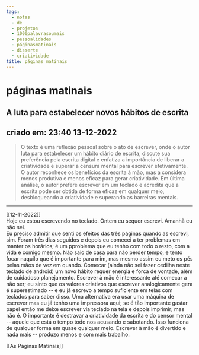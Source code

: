 ```yaml
---
tags:
  - notas
  - de
  - projetos
  - 1000palavrasoumais
  - pessoalidades
  - páginasmatinais
  - disserte
  - criatividade
title: páginas matinais
---
```


# páginas matinais

## A luta para estabelecer novos hábitos de escrita

## criado em: 23:40 13-12-2022

>O texto é uma reflexão pessoal sobre o ato de escrever, onde o autor luta para estabelecer um hábito diário de escrita, discute sua preferência pela escrita digital e enfatiza a importância de liberar a criatividade e superar a censura mental para escrever efetivamente. O autor reconhece os benefícios da escrita à mão, mas a considera menos produtiva e menos eficaz para gerar criatividade. Em última análise, o autor prefere escrever em um teclado e acredita que a escrita pode ser obtida de forma eficaz em qualquer meio, desbloqueando a criatividade e superando as barreiras mentais.

---

[[12-11-2022]]  
Hoje eu estou escrevendo no teclado. Ontem eu sequer escrevi. Amanhã eu não sei.  
Eu preciso admitir que senti os efeitos das três páginas quando as escrevi, sim. Foram três dias seguidos e depois eu comecei a ter problemas em manter os horários; é um pproblema que eu tenho com todo o resto, com a vida e comigo mesmo. Não saio de casa para não perder tempo, e tento focar naquilo que é importante para mim, mas mesmo assim eu meto os pés pelas mãos de vez em quando. Comecar (ainda não sei fazer cedilha neste teclado de android) um novo hábito requer energia e forca de vontade, além de cuidadoso planejamento. Escrever à mão é interessante até comecar a não ser; eu sinto que os valores criativos que escrever analogicamente gera é superestimado -- e eu já escrevo a tempo suficiente em telas com teclados para saber disso. Uma alternativa era usar uma máquina de escrever mas eu já tenho uma impressora aqui; se é tão importante gastar papel então me deixe escrever via teclado na tela e depois imprimir; mas não é. O importante é destravar a criatividade da escrita e do censor mental -- aquele que está o tempo todo nos acusando e sabotando. Isso funciona de qualquer forma em quase qualquer meio. Escrever à mão é divertido e nada mais -- produzo menos e com mais trabalho.

[[As Páginas Matinais]]
